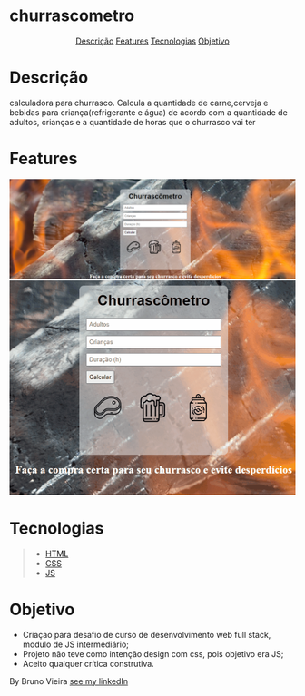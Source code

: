 <h1     text-align: center;
> churrascometro </h1>

<p align = "center">
    <a href="#descrição">Descrição</a>
    <a href="#features">Features</a>
    <a href="#tecnologias">Tecnologias</a>
    <a href="#objetivo">Objetivo</a>
</p>

# Descrição

<p> calculadora para churrasco.
Calcula a quantidade de carne,cerveja e bebidas para criança(refrigerante e água) de acordo com a quantidade de adultos, crianças e a quantidade de horas que o churrasco vai ter</p>

# Features

<img src="./assets/Imagem do projeto.png" alt="Imagem do pronjeto, churrascometro">

<img src="./assets/Animação.gif" alt="Animação do projeto churrascometro em funcionamento">

# Tecnologias

> -   [HTML]()
> -   [CSS]()
> -   [JS]()

# Objetivo

-   Criaçao para desafio de curso de desenvolvimento web full stack, modulo de JS intermediário;
-   Projeto não teve como intenção design com css, pois objetivo era JS;
-   Aceito qualquer crítica construtiva.

By Bruno Vieira [see my linkedIn](https://www.linkedin.com/in/bruno-vieira-861633211/)
